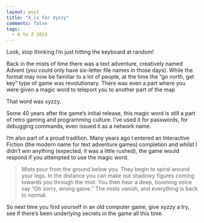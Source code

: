 ```yaml
---
layout: post
title: "X is for Xyzzy"
comments: false
tags:
  - A to Z 2013
---
```


Look, stop thinking I’m just hitting the keyboard at random!

Back in the mists of time there was a text adventure, creatively named Advent (you could only have six-letter file names in those days). While the format may now be familiar to a lot of people, at the time the “go north, get key” type of game was revolutionary. There was even a part where you were given a magic word to teleport you to another part of the map

That word was xyzzy.

Some 40 years after the game’s initial release, this magic word is still a part of retro gaming and programming culture. I’ve used it for passwords, for debugging commands, even issued it as a network name.

I’m also part of a proud tradition. Many years ago I entered an Interactive Fiction (the modern name for text adventure games) completion and whilst I didn’t win anything (expected, it was a little rushed), the game would respond if you attempted to use the magic word.

> Mists pour from the ground below you. They begin to spiral around your legs. In the distance you can make out shadowy figures coming towards you through the mist. You then hear a deep, booming voice say “Oh sorry, wrong game.” The mists vanish, and everything is back to normal.

So next time you find yourself in an old computer game, give xyzzy a try, see if there’s been underlying secrets in the game all this time.
